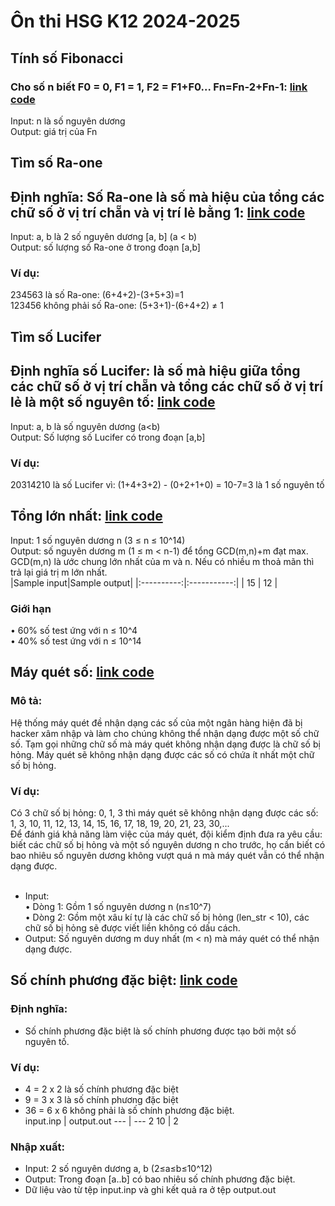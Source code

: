 # Ôn thi HSG K12 2024-2025

## Tính số Fibonacci
### Cho số n biết F0 = 0, F1 = 1, F2 = F1+F0... Fn=Fn-2+Fn-1: [link code](https://github.com/ianTuG/hsg/blob/main/fibonacci.py)
Input: n là số nguyên dương </br>
Output: giá trị của Fn

## Tìm số Ra-one
## Định nghĩa: Số Ra-one là số mà hiệu của tổng các chữ số ở vị trí chẵn và vị trí lẻ bằng 1: [link code](https://github.com/ianTuG/hsg/blob/main/raone.py)
Input: a, b là 2 số nguyên dương [a, b] (a < b)</br>
Output: số lượng số Ra-one ở trong đoạn [a,b]</br>
### Ví dụ:</br>
234563 là số Ra-one: (6+4+2)-(3+5+3)=1</br>
123456 không phải số Ra-one: (5+3+1)-(6+4+2) ≠ 1

## Tìm số Lucifer
## Định nghĩa số Lucifer: là số mà hiệu giữa tổng các chữ số ở vị trí chẵn và tổng các chữ số ở vị trí lẻ là một số nguyên tố: [link code](https://github.com/ianTuG/hsg/blob/main/lucifer.py)
Input: a, b là số nguyên dương (a<b)</br>
Output: Số lượng số Lucifer có trong đoạn [a,b]
### Ví dụ:
20314210 là số Lucifer vì: (1+4+3+2) - (0+2+1+0) = 10-7=3 là 1 số nguyên tố
## Tổng lớn nhất: [link code](https://github.com/ianTuG/hsg/blob/main/maxsum.py)
Input: 1 số nguyên dương n (3 ≤ n ≤ 10^14)<br>
Output: số nguyên dương m (1 ≤ m < n-1) để tổng GCD(m,n)+m đạt max. GCD(m,n) là ước chung lớn nhất của m và n. Nếu có nhiều m thoả mãn thì trả lại giá trị m lớn nhất.<br>
|Sample input|Sample output|
|:----------:|:-----------:|
|      15    |      12     |
### Giới hạn
• 60% số test ứng với n ≤ 10^4<br>
• 40% số test ứng với n ≤ 10^14
## Máy quét số: [link code](https://github.com/ianTuG/hsg/blob/main/checker.py)
### Mô tả:
Hệ thống máy quét đề nhận dạng các số của một ngân hàng hiện đã bị hacker xâm nhập và làm cho chúng không thể nhận dạng được một số chữ số. Tạm gọi những chữ số mà máy quét không nhận dạng được là chữ số bị hỏng. Máy quét sẽ không nhận dạng được các số có chứa ít nhất một chữ số bị hỏng.
### Ví dụ:
Có 3 chữ số bị hỏng: 0, 1, 3 thì máy quét sẽ không nhận dạng được các số: <br>
1, 3, 10, 11, 12, 13, 14, 15, 16, 17, 18, 19, 20, 21, 23, 30,...<br>
Để đánh giá khả năng làm việc của máy quét, đội kiểm định đưa ra yêu cầu: biết các chữ số bị hỏng và một số nguyên dương n cho trước, họ cần biết có bao nhiêu số nguyên dương không vượt quá n mà máy quét vẫn có thể nhận dạng được.<br>
<br>
- Input:<br>
• Dòng 1: Gồm 1 số nguyên dương n (n≤10^7)<br>
• Dòng 2: Gồm một xâu kí tự là các chữ số bị hỏng (len_str < 10), các chữ số bị hỏng sẽ được viết liền không có dấu cách.<br>
- Output: Số nguyên dương m duy nhất (m < n) mà máy quét có thể nhận dạng được. 

## Số chính phương đặc biệt: [link code](https://github.com/ianTuG/hsg/blob/main/cpdb.py)
### Định nghĩa:
- Số chính phương đặc biệt là số chính phương được tạo bởi một số nguyên tố.
### Ví dụ:
- 4 = 2 x 2 là số chính phương đặc biệt <br>
- 9 = 3 x 3 là số chính phương đặc biệt <br>
- 36 = 6 x 6 không phải là số chính phương đặc biệt.<br>
input.inp   |   output.out
--- |   ---
2 10    |   2

### Nhập xuất:
- Input: 2 số nguyên dương a, b (2≤a≤b≤10^12) <br>
- Output: Trong đoạn [a..b] có bao nhiêu số chính phương đặc biệt. <br>
- Dữ liệu vào từ tệp input.inp và ghi kết quả ra ở tệp output.out
